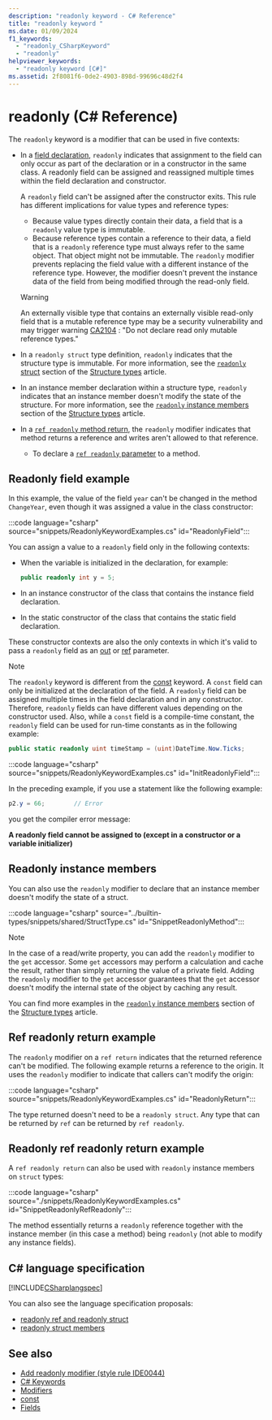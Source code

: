 ```yaml
---
description: "readonly keyword - C# Reference"
title: "readonly keyword "
ms.date: 01/09/2024
f1_keywords:
  - "readonly_CSharpKeyword"
  - "readonly"
helpviewer_keywords:
  - "readonly keyword [C#]"
ms.assetid: 2f8081f6-0de2-4903-898d-99696c48d2f4
---
```

# readonly (C# Reference)

The `readonly` keyword is a modifier that can be used in five contexts:

- In a [field declaration](#readonly-field-example), `readonly` indicates that assignment to the field can only occur as part of the declaration or in a constructor in the same class. A readonly field can be assigned and reassigned multiple times within the field declaration and constructor.

  A `readonly` field can't be assigned after the constructor exits. This rule has different implications for value types and reference types:

  - Because value types directly contain their data, a field that is a  `readonly` value type is immutable.
  - Because reference types contain a reference to their data, a field that is a `readonly` reference type must always refer to the same object. That object might not be immutable. The `readonly` modifier prevents replacing the field value with a different instance of the reference type. However, the modifier doesn't prevent the instance data of the field from being modified through the read-only field.

  > [!WARNING]
  > An externally visible type that contains an externally visible read-only field that is a mutable reference type may be a security vulnerability and may trigger warning [CA2104](/visualstudio/code-quality/ca2104) : "Do not declare read only mutable reference types."

- In a `readonly struct` type definition, `readonly` indicates that the structure type is immutable. For more information, see the [`readonly` struct](../builtin-types/struct.md#readonly-struct) section of the [Structure types](../builtin-types/struct.md) article.
- In an instance member declaration within a structure type, `readonly` indicates that an instance member doesn't modify the state of the structure. For more information, see the [`readonly` instance members](../builtin-types/struct.md#readonly-instance-members) section of the [Structure types](../builtin-types/struct.md) article.
- In a [`ref readonly` method return](#ref-readonly-return-example), the `readonly` modifier indicates that method returns a reference and writes aren't allowed to that reference.
  - To declare a [`ref readonly` parameter](method-parameters.md#ref-readonly-modifier) to a method.

## Readonly field example

In this example, the value of the field `year` can't be changed in the method `ChangeYear`, even though it was assigned a value in the class constructor:

:::code language="csharp" source="snippets/ReadonlyKeywordExamples.cs" id="ReadonlyField":::

You can assign a value to a `readonly` field only in the following contexts:

- When the variable is initialized in the declaration, for example:

  ```csharp
  public readonly int y = 5;
  ```

- In an instance constructor of the class that contains the instance field declaration.
- In the static constructor of the class that contains the static field declaration.

These constructor contexts are also the only contexts in which it's valid to pass a `readonly` field as an [out](method-parameters.md#out-parameter-modifier) or [ref](ref.md) parameter.

> [!NOTE]
> The `readonly` keyword is different from the [const](const.md) keyword. A `const` field can only be initialized at the declaration of the field. A `readonly` field can be assigned multiple times in the field declaration and in any constructor. Therefore, `readonly` fields can have different values depending on the constructor used. Also, while a `const` field is a compile-time constant, the `readonly` field can be used for run-time constants as in the following example:
>
> ```csharp
> public static readonly uint timeStamp = (uint)DateTime.Now.Ticks;
> ```

:::code language="csharp" source="snippets/ReadonlyKeywordExamples.cs" id="InitReadonlyField":::

In the preceding example, if you use a statement like the following example:

```csharp
p2.y = 66;        // Error
```

you get the compiler error message:

**A readonly field cannot be assigned to (except in a constructor or a variable initializer)**

## Readonly instance members

You can also use the `readonly` modifier to declare that an instance member doesn't modify the state of a struct.

:::code language="csharp" source="../builtin-types/snippets/shared/StructType.cs" id="SnippetReadonlyMethod":::

> [!NOTE]
> In the case of a read/write property, you can add the `readonly` modifier to the `get` accessor. Some `get` accessors may perform a calculation and cache the result, rather than simply returning the value of a private field. Adding the `readonly` modifier to the `get` accessor guarantees that the `get` accessor doesn't modify the internal state of the object by caching any result.

You can find more examples in the [`readonly` instance members](../builtin-types/struct.md#readonly-instance-members) section of the [Structure types](../builtin-types/struct.md) article.

## Ref readonly return example

The `readonly` modifier on a `ref return` indicates that the returned reference can't be modified. The following example returns a reference to the origin. It uses the `readonly` modifier to indicate that callers can't modify the origin:

:::code language="csharp" source="snippets/ReadonlyKeywordExamples.cs" id="ReadonlyReturn":::

The type returned doesn't need to be a `readonly struct`. Any type that can be returned by `ref` can be returned by `ref readonly`.

## Readonly ref readonly return example

A `ref readonly return` can also be used with `readonly` instance members on `struct` types:

:::code language="csharp" source="./snippets/ReadonlyKeywordExamples.cs" id="SnippetReadonlyRefReadonly":::

The method essentially returns a `readonly` reference together with the instance member (in this case a method) being `readonly` (not able to modify any instance fields).

## C# language specification

[!INCLUDE[CSharplangspec](~/includes/csharplangspec-md.md)]

You can also see the language specification proposals:

- [readonly ref and readonly struct](~/_csharplang/proposals/csharp-7.2/readonly-ref.md)
- [readonly struct members](~/_csharplang/proposals/csharp-8.0/readonly-instance-members.md)

## See also

- [Add readonly modifier (style rule IDE0044)](../../../fundamentals/code-analysis/style-rules/ide0044.md)
- [C# Keywords](index.md)
- [Modifiers](index.md)
- [const](const.md)
- [Fields](../../programming-guide/classes-and-structs/fields.md)
